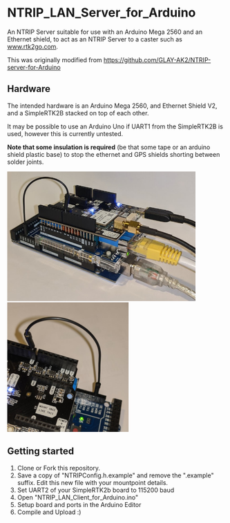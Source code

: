 # NTRIP_LAN_Server_for_Arduino

An NTRIP Server suitable for use with an Arduino Mega 2560 and an Ethernet shield, to act as an NTRIP Server to a caster such as www.rtk2go.com.

This was originally modified from https://github.com/GLAY-AK2/NTRIP-server-for-Arduino

## Hardware

The intended hardware is an Arduino Mega 2560, and Ethernet Shield V2, and a SimpleRTK2B stacked on top of each other.

It may be possible to use an Arduino Uno if UART1 from the SimpleRTK2B is used, however this is currently untested.

**Note that some insulation is required** (be that some tape or an arduino shield plastic base) to stop the ethernet and GPS shields shorting between solder joints.

<img src="https://github.com/MattWoodhead/NTRIP_LAN_Client_for_Arduino/blob/master/mega_stacked.png" height="300">   <img src="https://github.com/MattWoodhead/NTRIP_LAN_Client_for_Arduino/blob/master/simplertk2b_uart_to_mega.PNG" height="300">

## Getting started

1. Clone or Fork this repository.
2. Save a copy of "NTRIPConfig.h.example" and remove the ".example" suffix. Edit this new file with your mountpoint details.
3. Set UART2 of your SimpleRTK2b board to 115200 baud
4. Open "NTRIP_LAN_Client_for_Arduino.ino"
5. Setup board and ports in the Arduino Editor
6. Compile and Upload :)
